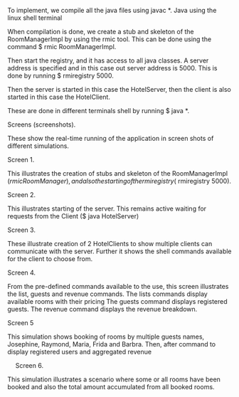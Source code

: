 To implement, we compile all the java files using javac *. Java using the linux shell terminal

When compilation is done, we create a stub and skeleton of the RoomManagerImpl by using the rmic tool.
This can be done using the command $ rmic RoomManagerImpl.

Then start the registry, and it has access to all java classes. A server address is specified and in this case out server address is 5000.
This is done by running $ rmiregistry 5000.

Then the server is started in this case the HotelServer, then the client is also started in this case the HotelClient.

These are done in different terminals shell by running $ java *.

Screens (screenshots).

These show the real-time running of the application in screen shots of different simulations.

Screen 1.

This illustrates the creation of stubs and skeleton of the RoomManagerImpl ($rmic RoomManager), and also the starting of the rmi registry ($ rmiregistry 5000).

 
 
Screen 2.

This illustrates starting of the server. This remains active waiting for requests from the Client ($ java HotelServer)

 
 
Screen 3.

These illustrate creation of 2 HotelClients to show multiple clients can communicate with the server. Further it shows the shell commands available for the client to choose from.

 

Screen 4.

From the pre-defined commands available to the use, this screen illustrates the list, guests and revenue commands.
The lists commands display available rooms with their pricing
The guests command displays registered guests.
The revenue command displays the revenue breakdown.

 

Screen 5

This simulation shows booking of rooms by multiple guests names, Josephine, Raymond, Maria, Frida and Barbra.
Then, after command to display registered users and aggregated revenue
 
 
Screen 6.

This simulation illustrates a scenario where some or all rooms have been booked and also the total amount accumulated from all booked rooms.

 


